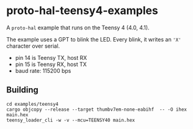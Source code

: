 # proto-hal-teensy4-examples

A `proto-hal` example that runs on the Teensy 4 (4.0, 4.1).

The example uses a GPT to blink the LED. Every blink, it writes an `'X'`
character over serial.

- pin 14 is Teensy TX, host RX
- pin 15 is Teensy RX, host TX
- baud rate: 115200 bps

## Building

```
cd examples/teensy4
cargo objcopy --release --target thumbv7em-none-eabihf  -- -O ihex main.hex
teensy_loader_cli -w -v --mcu=TEENSY40 main.hex
```
